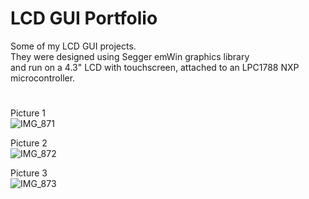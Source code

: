 # LCD GUI **Portfolio**

Some of my LCD GUI projects. <br />
They were designed using Segger emWin graphics library <br />
and run on a 4.3" LCD with touchscreen, attached to an LPC1788 NXP microcontroller.

#
#

Picture 1 <br />
![IMG_871](https://user-images.githubusercontent.com/29917546/100620623-4b008b00-3327-11eb-962d-0ea96d69c93e.JPG)

Picture 2 <br />
![IMG_872](https://user-images.githubusercontent.com/29917546/100620626-4c31b800-3327-11eb-9ba5-4118b202976b.JPG)

Picture 3 <br />
![IMG_873](https://user-images.githubusercontent.com/29917546/100620627-4c31b800-3327-11eb-9e3e-48c4b9d6d08a.JPG)
